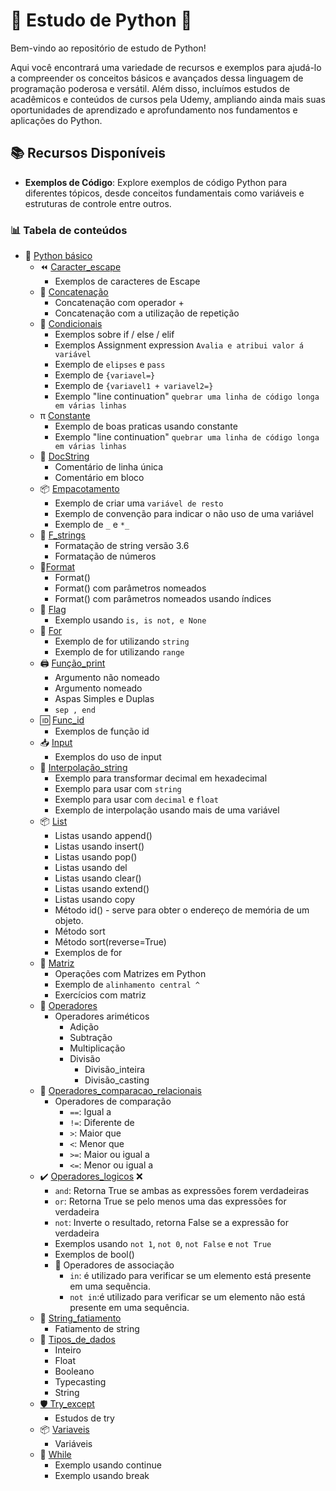 # 🐍 Estudo de Python 🚀

Bem-vindo ao repositório de estudo de Python!

Aqui você encontrará uma variedade de recursos e exemplos para ajudá-lo a compreender os conceitos básicos e avançados dessa linguagem de programação poderosa e versátil. Além disso, incluímos estudos de acadêmicos e conteúdos de cursos pela Udemy, ampliando ainda mais suas oportunidades de aprendizado e aprofundamento nos fundamentos e aplicações do Python.

## 📚 Recursos Disponíveis

- **Exemplos de Código**: Explore exemplos de código Python para diferentes tópicos, desde conceitos fundamentais como variáveis e estruturas de controle entre outros.

### 📊 Tabela de conteúdos

- 🧱 [Python básico](#python-básico)
    - ⏪ [Caracter_escape](https://github.com/FabioFlorencio/curso-de-python/tree/master/python_basico/caracter_escape)
      - Exemplos de caracteres de Escape
    - 🔗 [Concatenação](https://github.com/FabioFlorencio/curso-de-python/tree/master/python_basico/concatenacao)
      - Concatenação com operador +
      - Concatenação com a utilização de repetição
    - 🚦 [Condicionais](https://github.com/FabioFlorencio/curso-de-python/tree/master/python_basico/condicionais)
      * Exemplos sobre if / else / elif
      * Exemplos Assignment expression `Avalia e atribui valor á variável`
      * Exemplo de `elipses` e `pass`
      * Exemplo de `{variavel=}`
      * Exemplo de `{variavel1 + variavel2=}`
      * Exemplo "line continuation" `quebrar uma linha de código longa em várias linhas`
    - π [Constante](https://github.com/FabioFlorencio/curso-de-python/tree/master/python_basico/constante)
      - Exemplo de boas praticas usando constante
      - Exemplo "line continuation" `quebrar uma linha de código longa em várias linhas`
    - 📝 [DocString](https://github.com/FabioFlorencio/curso-de-python/tree/master/python_basico/DocString)
      - Comentário de linha única
      - Comentário em bloco
    - 📦 [Empacotamento]()
      - Exemplo de criar uma `variável de resto`
      - Exemplo de convenção para indicar o não uso de uma variável
      - Exemplo de `_` e `*_`
    - 🏹 [F_strings](https://github.com/FabioFlorencio/curso-de-python/tree/master/python_basico/f_strings)
      - Formatação de string versão 3.6
      - Formatação de números
    - 📝[Format](https://github.com/FabioFlorencio/curso-de-python/tree/master/python_basico/format)
      - Format()
      - Format() com parâmetros nomeados
      - Format() com parâmetros nomeados usando índices
    - 🏁 [Flag](https://github.com/FabioFlorencio/curso-de-python/tree/master/python_basico/flag)
      - Exemplo usando `is, is not, e None`
    - 🔄 [For](https://github.com/FabioFlorencio/curso-de-python/tree/master/python_basico/for)
      - Exemplo de for utilizando `string`
      - Exemplo de for utilizando `range`
    - 🖨️ [Função_print](https://github.com/FabioFlorencio/curso-de-python/tree/master/python_basico/funcao_print)
      - Argumento não nomeado
      - Argumento nomeado
      - Aspas Simples e Duplas
      - `sep , end`
    - 🆔 [Func_id](https://github.com/FabioFlorencio/curso-de-python/tree/master/python_basico/func_id)
      - Exemplos de função id
    - 📥 [Input](https://github.com/FabioFlorencio/curso-de-python/tree/master/python_basico/input)
      - Exemplos do uso de input
    - 🎯 [Interpolação_string](https://github.com/FabioFlorencio/curso-de-python/tree/master/python_basico/interpolacao_string)
       - Exemplo para transformar decimal em hexadecimal
       - Exemplo para usar com `string`
       - Exemplo para usar com `decimal` e `float`
       - Exemplo de interpolação usando mais de uma variável 
    - 📦 [List](https://github.com/FabioFlorencio/curso-de-python/tree/master/python_basico/list)
      - Listas usando append()
      - Listas usando insert()
      - Listas usando pop()
      - Listas usando del
      - Listas usando clear()
      - Listas usando extend()
      - Listas usando copy
      - Método id() - serve para obter o endereço de memória de um objeto.
      - Método sort
      - Método sort(reverse=True)
      - Exemplos de for
    - 🧩 [Matriz](https://github.com/FabioFlorencio/curso-de-python/tree/master/python_basico/matriz)
      - Operações com Matrizes em Python
      - Exemplo de `alinhamento central ^`
      - Exercícios com matriz
    - 🧮 [Operadores](https://github.com/FabioFlorencio/curso-de-python/tree/master/python_basico/matriz)
      - Operadores ariméticos
        - Adição
        - Subtração
        - Multiplicação
        - Divisão 
          - Divisão_inteira
          - Divisão_casting            
    - 🧮 [Operadores_comparacao_relacionais](https://github.com/FabioFlorencio/curso-de-python/tree/master/python_basico/operadores_comparacao_relacionais)      
      - Operadores de comparação
        - `==`: Igual a
        - `!=`: Diferente de
        - `>`: Maior que
        - `<`: Menor que
        - `>=`: Maior ou igual a
        - `<=`: Menor ou igual a
    - ✔️ [Operadores_logicos](https://github.com/FabioFlorencio/curso-de-python/tree/master/python_basico/operadores_logicos) ❌      
      - `and`: Retorna True se ambas as expressões forem verdadeiras
      - `or`: Retorna True se pelo menos uma das expressões for verdadeira
      - `not`: Inverte o resultado, retorna False se a expressão for verdadeira
      - Exemplos usando `not 1`, `not 0`, `not False` e `not True`
      - Exemplos de bool()
      - 🤝 Operadores de associação 
        - `in`: é utilizado para verificar se um elemento está presente em uma sequência.
        - `not in`:é utilizado para verificar se um elemento não está presente em uma sequência.  
    - 🔪 [String_fatiamento](https://github.com/FabioFlorencio/curso-de-python/tree/master/python_basico/string_fatiamento)
      - Fatiamento de string
    - 🎲 [Tipos_de_dados](https://github.com/FabioFlorencio/curso-de-python/tree/master/python_basico/tipos_de_dados)
      - Inteiro
      - Float
      - Booleano
      - Typecasting
      - String
  - [🛡️ Try_except](https://github.com/FabioFlorencio/curso-de-python/tree/master/python_basico/try_except)
    - Estudos de try
  - 📦 [Variaveis](https://github.com/FabioFlorencio/curso-de-python/tree/master/python_basico/variaveis)
    - Variáveis
  - 🔁 [While](https://github.com/FabioFlorencio/curso-de-python/tree/master/python_basico/while)
    - Exemplo usando continue
    - Exemplo usando break
  











